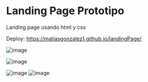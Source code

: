# Landing Page Prototipo
Landing page usando html y css

Deploy: https://matiasgonzalez1.github.io/landingPage/

![image](https://user-images.githubusercontent.com/83165602/179380469-bb285b7f-d343-467d-847b-53a385dedf2e.png)

![image](https://user-images.githubusercontent.com/83165602/179380481-5b270656-e9ae-4301-b475-eeb485ea7d90.png)

![image](https://user-images.githubusercontent.com/83165602/179380494-b1386c66-923b-4f8a-a6da-b7448019981b.png)
![image](https://user-images.githubusercontent.com/83165602/179380501-50bc58bd-e8b4-471c-83ce-c5ce066155e3.png)
